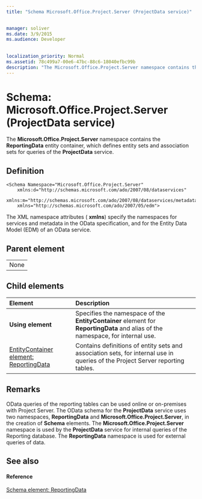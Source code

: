 ```yaml
---
title: "Schema Microsoft.Office.Project.Server (ProjectData service)"

 
manager: soliver
ms.date: 3/9/2015
ms.audience: Developer
 
 
localization_priority: Normal
ms.assetid: 78c499a7-00e6-47bc-88c6-18040efbc99b
description: "The Microsoft.Office.Project.Server namespace contains the ReportingData entity container, which defines entity sets and association sets for queries of the ProjectData service."
---
```


# Schema: Microsoft.Office.Project.Server (ProjectData service)

The **Microsoft.Office.Project.Server** namespace contains the **ReportingData** entity container, which defines entity sets and association sets for queries of the **ProjectData** service. 
  
## Definition

```
<Schema Namespace="Microsoft.Office.Project.Server" 
    xmlns:d="http://schemas.microsoft.com/ado/2007/08/dataservices" 
    xmlns:m="http://schemas.microsoft.com/ado/2007/08/dataservices/metadata" 
    xmlns="http://schemas.microsoft.com/ado/2007/05/edm">
```

The XML namespace attributes ( **xmlns**) specify the namespaces for services and metadata in the OData specification, and for the Entity Data Model (EDM) of an OData service.
  
## Parent element

||
|:-----|
|None |
   
## Child elements

|**Element**|**Description**|
|:-----|:-----|
|**Using element** <br/> |Specifies the namespace of the **EntityContainer** element for **ReportingData** and alias of the namespace, for internal use.  <br/> |
|[EntityContainer element: ReportingData](entitycontainer-reportingdata-projectdata-service.md) <br/> |Contains definitions of entity sets and association sets, for internal use in queries of the Project Server reporting tables.  <br/> |
   
## Remarks

OData queries of the reporting tables can be used online or on-premises with Project Server. The OData schema for the **ProjectData** service uses two namespaces, **ReportingData** and **Microsoft.Office.Project.Server**, in the creation of **Schema** elements. The **Microsoft.Office.Project.Server** namespace is used by the **ProjectData** service for internal queries of the Reporting database. The **ReportingData** namespace is used for external queries of data. 
  
## See also

#### Reference

[Schema element: ReportingData](schema-reportingdata-projectdata-service.md)

